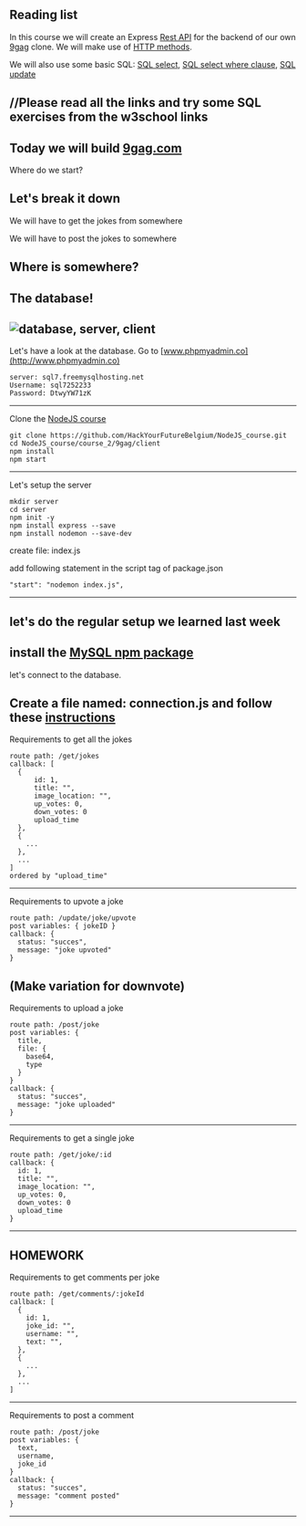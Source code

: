 ## Reading list
In this course we will create an Express [Rest API](https://searchmicroservices.techtarget.com/definition/RESTful-API) for the backend of our own [9gag](https://9gag.com/) clone. We will make use of [HTTP methods](https://spring.io/understanding/REST).

We will also use some basic SQL: [SQL select](https://www.w3schools.com/sql/sql_select.asp), [SQL select where clause](https://www.w3schools.com/sql/sql_where.asp), [SQL update](https://www.w3schools.com/sql/sql_update.asp)

//Please read all the links and try some SQL exercises from the w3school links
---
Today we will build [9gag.com](https://9gag.com/)
---
Where do we start?

Let's break it down
---
We will have to get the jokes from somewhere

We will have to post the jokes to somewhere

Where is somewhere?
---
The database!
---
![database, server, client](http://afterhoursprog.wpengine.com/wp-content/uploads/2014/09/webFlowWithDatabase.gif)
---
Let's have a look at the database.
Go to [www.phpmyadmin.co](http://www.phpmyadmin.co)
```
server: sql7.freemysqlhosting.net
Username: sql7252233
Password: DtwyYW71zK
```
---
Clone the [NodeJS course](https://github.com/HackYourFutureBelgium/NodeJS_course)
```
git clone https://github.com/HackYourFutureBelgium/NodeJS_course.git
cd NodeJS_course/course_2/9gag/client
npm install
npm start
```
---
Let's setup the server
```
mkdir server
cd server
npm init -y
npm install express --save
npm install nodemon --save-dev
```
create file: index.js

add following statement in the script tag of package.json
```
"start": "nodemon index.js",
```
---
let's do the regular setup we learned last week
---
install the [MySQL npm package](https://www.npmjs.com/package/mysql)
---
let's connect to the database.

Create a file named: connection.js and follow these [instructions](https://www.npmjs.com/package/mysql#introduction)
---
Requirements to get all the jokes
```
route path: /get/jokes
callback: [
  {
      id: 1,
      title: "",
      image_location: "",
      up_votes: 0,
      down_votes: 0
      upload_time
  },
  {
    ...
  },
  ...
]
ordered by "upload_time"
```
---
Requirements to upvote a joke
```
route path: /update/joke/upvote
post variables: { jokeID }
callback: {
  status: "succes",
  message: "joke upvoted"
}
```
(Make variation for downvote)
---
Requirements to upload a joke
```
route path: /post/joke
post variables: {
  title,
  file: {
    base64,
    type
  }
}
callback: {
  status: "succes",
  message: "joke uploaded"
}
```
---
Requirements to get a single joke
```
route path: /get/joke/:id
callback: {
  id: 1,
  title: "",
  image_location: "",
  up_votes: 0,
  down_votes: 0
  upload_time
}
```
---
HOMEWORK
---
Requirements to get comments per joke
```
route path: /get/comments/:jokeId
callback: [
  {
    id: 1,
    joke_id: "",
    username: "",
    text: "",
  },
  {
    ...
  },
  ...
]
```
---
Requirements to post a comment
```
route path: /post/joke
post variables: {
  text,
  username,
  joke_id
}
callback: {
  status: "succes",
  message: "comment posted"
}
```
---
